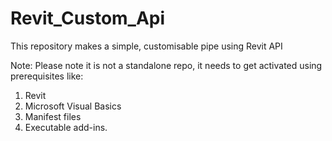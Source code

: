 
# Revit_Custom_Api
This repository makes a simple, customisable pipe using Revit API


Note: Please note it is not a standalone repo, it needs to get activated using prerequisites like: 
1. Revit
2. Microsoft Visual Basics
3. Manifest files
4. Executable add-ins.


